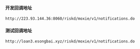 

#### 开发回调地址
    http://223.93.144.36:8060/riskd/moxie/v1/notifications.do

#### 测试回调地址
    http://loan3.esongbai.xyz/riskd/moxie/v1/notifications.do

